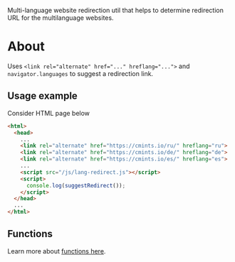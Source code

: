 Multi-language website redirection util that helps to determine redirection URL
for the multilanguage websites.

# About

Uses `<link rel="alternate" href="..." hreflang="...">` and `navigator.languages` to suggest a redirection link.

## Usage example

Consider HTML page below
```html
<html>
  <head>
    ...
    <link rel="alternate" href="https://cmints.io/ru/" hreflang="ru">
    <link rel="alternate" href="https://cmints.io/de/" hreflang="de">
    <link rel="alternate" href="https://cmints.io/es/" hreflang="es">
    ...
    <script src="/js/lang-redirect.js"></script>
    <script>
      console.log(suggestRedirect());
    </script>
  </head>
  ...
</html>
```

## Functions

Learn more about [functions here](/FUNCTIONS.md).
